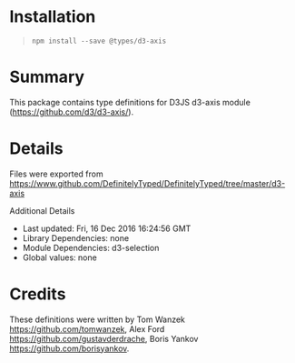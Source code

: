 # Installation
> `npm install --save @types/d3-axis`

# Summary
This package contains type definitions for D3JS d3-axis module (https://github.com/d3/d3-axis/).

# Details
Files were exported from https://www.github.com/DefinitelyTyped/DefinitelyTyped/tree/master/d3-axis

Additional Details
 * Last updated: Fri, 16 Dec 2016 16:24:56 GMT
 * Library Dependencies: none
 * Module Dependencies: d3-selection
 * Global values: none

# Credits
These definitions were written by Tom Wanzek <https://github.com/tomwanzek>, Alex Ford <https://github.com/gustavderdrache>, Boris Yankov <https://github.com/borisyankov>.
